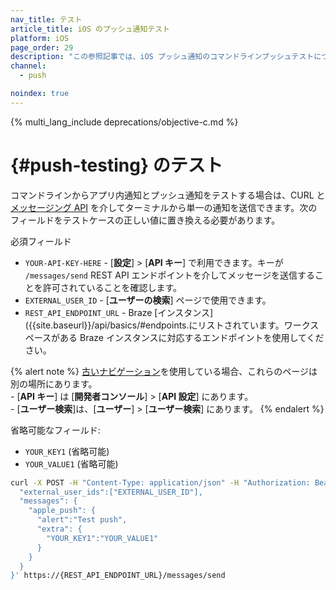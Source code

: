 ```yaml
---
nav_title: テスト
article_title: iOS のプッシュ通知テスト
platform: iOS
page_order: 29
description: "この参照記事では、iOS プッシュ通知のコマンドラインプッシュテストについて説明します。"
channel:
  - push

noindex: true
---
```


{% multi_lang_include deprecations/objective-c.md %}

# {#push-testing} のテスト

コマンドラインからアプリ内通知とプッシュ通知をテストする場合は、CURL と[メッセージング API][29] を介してターミナルから単一の通知を送信できます。次のフィールドをテストケースの正しい値に置き換える必要があります。

必須フィールド

- `YOUR-API-KEY-HERE` - [**設定**] > [**API キー**] で利用できます。キーが `/messages/send` REST API エンドポイントを介してメッセージを送信することを許可されていることを確認します。 
- `EXTERNAL_USER_ID` - [**ユーザーの検索**] ページで使用できます。
- `REST_API_ENDPOINT_URL` - Braze [インスタンス]({{site.baseurl}}/api/basics/#endpoints.にリストされています。ワークスペースがある Braze インスタンスに対応するエンドポイントを使用してください。

{% alert note %}
[古いナビゲーション]({{site.baseurl}}/navigation)を使用している場合、これらのページは別の場所にあります。<br>\- \[**API キー**] は \[**開発者コンソール**] > \[**API 設定**] にあります。<br>\- \[**ユーザー検索**]は、\[**ユーザー**] > \[**ユーザー検索**] にあります。
{% endalert %}

省略可能なフィールド:
- `YOUR_KEY1` (省略可能)
- `YOUR_VALUE1` (省略可能)

```bash
curl -X POST -H "Content-Type: application/json" -H "Authorization: Bearer YOUR-API-KEY-HERE" -d '{
  "external_user_ids":["EXTERNAL_USER_ID"],
  "messages": {
    "apple_push": {
      "alert":"Test push",
      "extra": {
        "YOUR_KEY1":"YOUR_VALUE1"
      }
    }
  }
}' https://{REST_API_ENDPOINT_URL}/messages/send 
```
[29]: {{site.baseurl}}/api/endpoints/messaging/
[32]: {{site.baseurl}}/developer_guide/platform_integration_guides/swift/analytics/setting_user_ids/#assigning-a-user-id
[66]: {{site.baseurl}}/api/endpoints/messaging/send_messages/post_send_messages/
